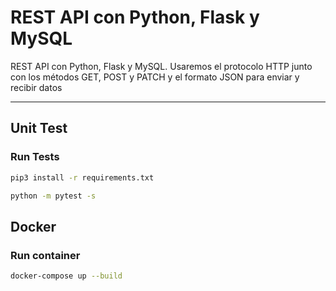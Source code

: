 # REST API con Python, Flask y MySQL

REST API con Python, Flask y MySQL. Usaremos el protocolo HTTP junto con los métodos GET, POST y PATCH y el formato JSON para enviar y recibir datos

<hr/>

## Unit Test
### Run Tests
```bash
pip3 install -r requirements.txt
```
```bash
python -m pytest -s
```

## Docker
### Run container
```bash
docker-compose up --build
```
